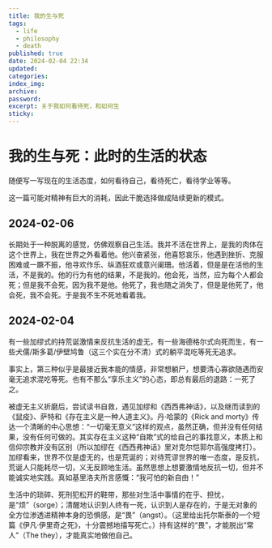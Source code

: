 ```yaml
---
title: 我的生与死
tags:
  - life
  - philosophy
  - death
published: true
date: 2024-02-04 22:34
updated:
categories:
index_img:
archive:
password:
excerpt: 关于我如何看待死，和如何生
sticky:
---
```


<!--  TODO: Not finished    -->

# 我的生与死：此时的生活的状态

随便写一写现在的生活态度，如何看待自己，看待死亡，看待学业等等。

这一篇可能对精神有巨大的消耗，因此干脆选择做成陆续更新的模式。

## 2024-02-06

长期处于一种脱离的感觉，仿佛观察自己生活。我并不活在世界上，是我的肉体在这个世界上，我在世界之外看着他。他兴奋紧张，他喜怒哀乐，他遇到挫折、克服困难或一蹶不振，他寻欢作乐、纵酒狂欢或意兴阑珊。他活着，但是是在活他的生活，不是我的。他的行为有他的结果，不是我的。他会死，当然，应为每个人都会死；但是我不会死，因为我不是他。他死了，我也随之消失了，但是是他死了，他会死，我不会死。于是我不生不死地看着我。

## 2024-02-04

有一些加缪式的持荒诞激情来反抗生活的虚无，有一些海德格尔式向死而生，有一些犬儒/斯多葛/伊壁鸠鲁（这三个实在分不清）式的躺平混吃等死无追求。

事实上，第三种似乎是最接近我本能的情感，非常想躺尸，想要清心寡欲随遇而安毫无追求混吃等死。也有不那么“享乐主义”的心态，即总有最后的退路：一死了之。

被虚无主义折磨后，尝试读书自救，遇见加缪和《西西弗神话》，以及继而读到的《鼠疫》、萨特和《存在主义是一种人道主义》。丹·哈蒙的《Rick and morty》传达一个清晰的中心思想：“一切毫无意义”这样的观点，虽然正确，但并没有任何结果，没有任何可做的。其实存在主义这种“自欺”式的给自己的事找意义，本质上和信仰宗教并没有区别（所以加缪在《西西弗神话》里对克尔恺郭尔高强度拷打）。加缪看来，世界不仅是虚无的，也是荒诞的；对待荒谬世界的唯一态度，是反抗，荒诞人只能耗尽一切，义无反顾地生活。虽然思想上想要激情地反抗一切，但并不能诚实地实践。真如基里洛夫所言感慨：“我可怕的新自由！”

生活中的琐碎、死刑犯松开的鞋带，那些对生活中事情的在乎、担忧，是“烦”（sorge）；清醒地认识到人终有一死，认识到人是存在的，于是无对象的全方位渗透进精神本身的恐惧感，是“畏”（angst）。（这里给出托尔斯泰的一个短篇《伊凡·伊里奇之死》，十分震撼地描写死亡。）持有这样的“畏”，才能脱出“常人”（The they），才能真实地做他自己。
